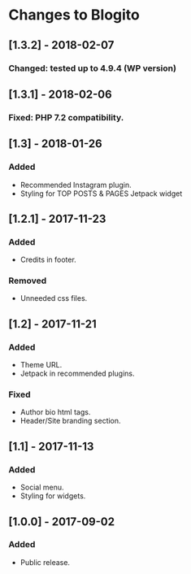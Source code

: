 # Changes to Blogito

## [1.3.2] - 2018-02-07

### Changed: tested up to 4.9.4 (WP version)

## [1.3.1] - 2018-02-06

### Fixed: PHP 7.2 compatibility.

## [1.3] - 2018-01-26

### Added
- Recommended Instagram plugin.
- Styling for TOP POSTS & PAGES Jetpack widget

## [1.2.1] - 2017-11-23

### Added
- Credits in footer.
### Removed
- Unneeded css files.

## [1.2] - 2017-11-21

### Added
- Theme URL.
- Jetpack in recommended plugins.

### Fixed
- Author bio html tags.
- Header/Site branding section.

## [1.1] - 2017-11-13

### Added
- Social menu.
- Styling for widgets.


## [1.0.0] - 2017-09-02

### Added
- Public release.
